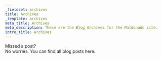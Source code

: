 ```yaml
---
_fieldset: archives
title: Archives
_template: archives
meta_title: Archives
meta_description: These are the Blog Archives for the Maldonado site.
intro_title: Archives
---
```






Missed a post?  
No worries. You can find all blog posts here.